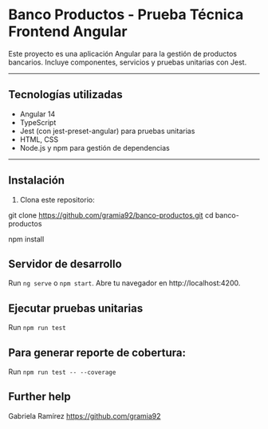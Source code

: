# Banco Productos - Prueba Técnica Frontend Angular

Este proyecto es una aplicación Angular para la gestión de productos bancarios. Incluye componentes, servicios y pruebas unitarias con Jest.

---

## Tecnologías utilizadas

- Angular 14  
- TypeScript  
- Jest (con jest-preset-angular) para pruebas unitarias  
- HTML, CSS  
- Node.js y npm para gestión de dependencias  

---

## Instalación

1. Clona este repositorio:

git clone https://github.com/gramia92/banco-productos.git
cd banco-productos

npm install

## Servidor de desarrollo

Run `ng serve` o `npm start`. Abre tu navegador en http://localhost:4200.

## Ejecutar pruebas unitarias

Run `npm run test`

## Para generar reporte de cobertura:

Run `npm run test -- --coverage` 

## Further help
Gabriela Ramírez
https://github.com/gramia92

